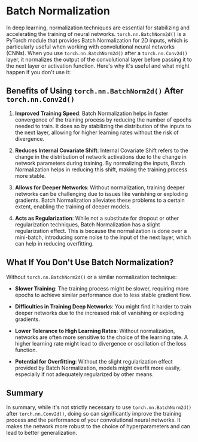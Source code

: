 # Batch Normalization

In deep learning, normalization techniques are essential for stabilizing and accelerating the training of neural networks. `torch.nn.BatchNorm2d()` is a PyTorch module that provides Batch Normalization for 2D inputs, which is particularly useful when working with convolutional neural networks (CNNs). When you use `torch.nn.BatchNorm2d()` after a `torch.nn.Conv2d()` layer, it normalizes the output of the convolutional layer before passing it to the next layer or activation function. Here's why it's useful and what might happen if you don't use it:

## Benefits of Using `torch.nn.BatchNorm2d()` After `torch.nn.Conv2d()`

1. **Improved Training Speed**: Batch Normalization helps in faster convergence of the training process by reducing the number of epochs needed to train. It does so by stabilizing the distribution of the inputs to the next layer, allowing for higher learning rates without the risk of divergence.

2. **Reduces Internal Covariate Shift**: Internal Covariate Shift refers to the change in the distribution of network activations due to the change in network parameters during training. By normalizing the inputs, Batch Normalization helps in reducing this shift, making the training process more stable.

3. **Allows for Deeper Networks**: Without normalization, training deeper networks can be challenging due to issues like vanishing or exploding gradients. Batch Normalization alleviates these problems to a certain extent, enabling the training of deeper models.

4. **Acts as Regularization**: While not a substitute for dropout or other regularization techniques, Batch Normalization has a slight regularization effect. This is because the normalization is done over a mini-batch, introducing some noise to the input of the next layer, which can help in reducing overfitting.

## What If You Don't Use Batch Normalization?

Without `torch.nn.BatchNorm2d()` or a similar normalization technique:

- **Slower Training**: The training process might be slower, requiring more epochs to achieve similar performance due to less stable gradient flow.

- **Difficulties in Training Deep Networks**: You might find it harder to train deeper networks due to the increased risk of vanishing or exploding gradients.

- **Lower Tolerance to High Learning Rates**: Without normalization, networks are often more sensitive to the choice of the learning rate. A higher learning rate might lead to divergence or oscillation of the loss function.

- **Potential for Overfitting**: Without the slight regularization effect provided by Batch Normalization, models might overfit more easily, especially if not adequately regularized by other means.

## Summary

In summary, while it's not strictly necessary to use `torch.nn.BatchNorm2d()` after `torch.nn.Conv2d()`, doing so can significantly improve the training process and the performance of your convolutional neural networks. It makes the network more robust to the choice of hyperparameters and can lead to better generalization.